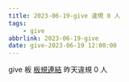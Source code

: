 ```yaml
---
title: 2023-06-19-give 違規 0 人
tags:
    - give
abbrlink: 2023-06-19-give
date: give-2023-06-19 12:00:00
---
```

give 板 [板規連結](https://www.ptt.cc/bbs/give/M.1612495900.A.C32.html)
昨天違規 0 人
